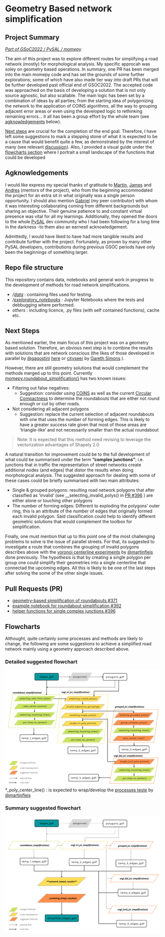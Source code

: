 
# Geometry Based network simplification
## Project Summary
*[_Part of GSoC2022 / PySAL / momepy_](https://summerofcode.withgoogle.com/proposals/details/CgXX3BjY)*

The aim of this project was to explore different routes for simplifying a road network (mostly) for morphological analysis. My specific approcah was soley on geometry based operations. In summary, one PR has been merged into the main momepy code and has set the grounds of some further explorations; some of which have also made tier way into draft PRs that will be further developed past official end of GSOC2022. The accepted code was approached on the basis of developing a solution that is not only source agnostic, but also scallable. The main logic has been set by a combination of ideas by all parties; from the starting idea of polygonizing the network to the application of COINS algorithms, all the way to grouping adjacent error areas or even using the developed logic to rethinking remaining errors… it all has been a group effort by the whole team (see [agknowledgements](#agknowledgements) below). 

[Next steps](#next-steps) are crucial for the completion of the end goal. Therefore, I have left some suggestions to mark a stepping stone of what it is expected to be a cause that would benefit quite a few, as demonstrated by the interest of many (see relevant [discussion](https://github.com/pysal/momepy/discussions/361)). Also, I provided a visual guide under the [flowcharts section](#flocharts) where I portrait a small landscape of the functions that could be developed 

## Agknowledgements
I would like express my special thanks of gratitude to [Martin](https://github.com/martinfleis), [James](https://github.com/jGaboardi) and [Andres](https://github.com/amorfinv) (mentors of the project), who from the beginning accommodated the project for an extra sit in what originally was a single person opportunity. I should also mention [Gabriel](https://github.com/gsagostini) (my peer contributor) with whom it was interesting collaborating coming from different backgrounds but sharing an objective.
Their genuine patience to and constant virtual presence was vital for all my learnings. Additionally, they opened the doors to the whole [PySAL](https://pysal.org/) dev community who I had been following for a long time in the darkness -to them also an earnestl acknowledgement.

Admittedly, I would have liked to have had more tangible results and contribute further with the project. Fortunately, as proven by many other PySAL developers, contributions during previous GSOC periods have only been the beginnings of something larger.

## Repo file structure
This repository contains data, notebooks and general work in progress to the development of methods for road network simplifications.
- */[data](https://github.com/gregmaya/gsoc2022_network_simpl/tree/main/data)* : containing files used for testing.
- */[exploratory_notebooks](https://github.com/gregmaya/gsoc2022_network_simpl/tree/main/exploratory_notebooks)* : Jupyter Notebooks where the tests and debbugging where performed.
- *_others_* : including licence, .py files (with self contained functions), cache etc.

## Next Steps
As mentioned earlier, the main focus of this project was on a geometry based solution. Therefore, an obvious next step is to combine the results with solutions that are network conscious (the likes of those developed in parallel by [@gagostini](https://github.com/gsagostini) [here](https://github.com/pysal/momepy/pull/377) or [cityseer](https://cityseer.benchmarkurbanism.com/guide#graph-cleaning) by [Gareth Simons](https://github.com/songololo) ). 

However, there are still geometry solutions that would complement the methods merged up to this point. 
Currently [momepy.roundabout_simplification()](http://docs.momepy.org/en/latest/generated/momepy.roundabout_simplification.html?highlight=momepy.roundabout_simplification) has two known issues: 
- Filtering out false negatives:
  - Suggestion: consider using [COINS](https://docs.momepy.org/en/stable/generated/momepy.COINS.html?highlight=COINS#momepy.COINS) as well as the current [Circular Compactness](https://docs.momepy.org/en/stable/generated/momepy.CircularCompactness.html) to determine the roundabouts that are either not round enough or cut by other roads.
- Not considering all adjacent polygons
  - Suggestion: replace the current selection of adjacent roundabouts with one that uses the number of forming edges. This is likely to have a greater success rate given that most of those areas are ‘triangle-like’ and not necessarily smaller than the actual roundabout
> Note: It is expected that this method need revising to leverage the vectorization advantages of Shapely 2.0

A natural transition for improvement could be to the full development of what could be summarised under the term **“complex junctions”**; i.e. junctions that in traffic the representation of street networks create additional nodes (and edges) that distor the results when doing morphological analysis. The suggested approach for dealing with some of these cases could be brielfy summarised with two main attributes:
- Single & grouped polygons: resulting road network polygons that after classified as ‘invalid’ (see __selecting_invalid_polys() in [PR #396](https://github.com/pysal/momepy/pull/396) ) are either alone or touching other polygons
- The number of forming edges: Different to exploding the polygons’ outer ring, this is an attribute of the number of edges that originally formed each invalid polygon.
Said classification could help to identify different geometric solutions that would complement the toolbox for simplification.

Finally, one must mention that up to this point one of the most challenging problems to solve is the issue of parallel streets. For that, its suggested to investigate a route that combines the grouping of invalid polygons describes above with the [voronoi centerline experiments](https://github.com/martinfleis/network_simplification) by [@martinfleis](https://github.com/martinfleis)
 done previously. The hypothesis is that by creating a single polygon per group one could simplify their geometries into a single centerline that connectad the upcoming edges. All this is likely to be one of the last steps after solving the some of the other single issues.

## Pull Requests (PR)
- [geometry-based simplification of roundabouts #371](https://github.com/pysal/momepy/pull/371)
- [example notebook for roundabout simplification #392](https://github.com/pysal/momepy/pull/392)
- [helper functions for single complex junctions #396](https://github.com/pysal/momepy/pull/396)

## Flowcharts
Althought, quite certainly some processes and methods are likely to change, the following are some suggestions to achieve a simplified road network mainly using a geometry approach described above.

### Detailed suggested flowchart
![alt text](https://github.com/gregmaya/gsoc2022_network_simpl/blob/main/flowchart_1.png)
*_poly_center_line() : is expected to wrap/develop the [processes teste](https://github.com/martinfleis/network_simplification) by [@martinfleis](https://github.com/martinfleis)

### Summary suggested flowchart
![alt text](https://github.com/gregmaya/gsoc2022_network_simpl/blob/main/flowchart_2.png)
